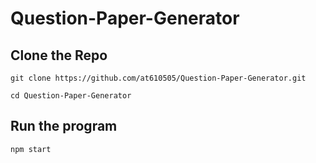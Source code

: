 # Question-Paper-Generator

## Clone the Repo
`git clone https://github.com/at610505/Question-Paper-Generator.git`

`cd Question-Paper-Generator`

## Run the program
`npm start`

